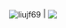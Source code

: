 <!--
### Hi! 👋
- 🌱 My name is Jinfu Liu.
- 😄 My research interests include **Video Understanding**, **Video/Motion Generation** and **Model Acceleration**.
- 🔭 **Mail**: liujf69@gmail.com
- 🔭 **Homepage**: https://liujf69.github.io
- ⚡ **Study Note Blog**: [https://blog.csdn.net/weixin_43863869](https://blog.csdn.net/weixin_43863869) 
- 👯 **Experience**:  
&emsp; -✨**Meituan** WaiMai Algorithmic Group (Intern)✨  
&emsp; -✨**Tencent** AI Lab (Intern)✨  
&emsp; -✨**Civicint** CV Algorithmic Group (Intern)✨  
-->

<p align="center">
<a> <img align="center" 
  src="https://github-readme-stats.vercel.app/api?username=liujf69&show_icons=true&include_all_commits=true&theme=buefy&hide_border=true" 
  alt="liujf69" /> 
</a> |
<a> <img align="center" 
    src="https://github-readme-stats.vercel.app/api/top-langs/?username=liujf69&layout=compact&theme=buefy&hide_border=true" /> 
</a> 
</p>


<!--
**liujf69/liujf69** is a ✨ _special_ ✨ repository because its `README.md` (this file) appears on your GitHub profile.
Here are some ideas to get you started:
- 🔭 I’m currently working on ...
- 🌱 I’m currently learning ...
- 👯 I’m looking to collaborate on ...
- 🤔 I’m looking for help with ...
- 💬 Ask me about ...
- 📫 How to reach me: ...
- 😄 Pronouns: ...
- ⚡ Fun fact: ...
-->
